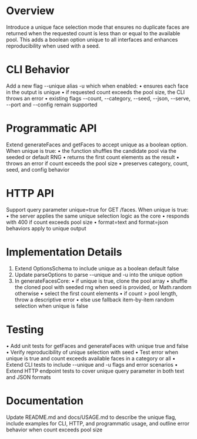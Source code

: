 # Overview

Introduce a unique face selection mode that ensures no duplicate faces are returned when the requested count is less than or equal to the available pool. This adds a boolean option unique to all interfaces and enhances reproducibility when used with a seed.

# CLI Behavior

Add a new flag  --unique  alias  -u  which when enabled:
  • ensures each face in the output is unique
  • if requested count exceeds the pool size, the CLI throws an error
  • existing flags --count, --category, --seed, --json, --serve, --port and --config remain supported

# Programmatic API

Extend generateFaces and getFaces to accept unique as a boolean option. When unique is true:
  • the function shuffles the candidate pool via the seeded or default RNG
  • returns the first count elements as the result
  • throws an error if count exceeds the pool size
  • preserves category, count, seed, and config behavior

# HTTP API

Support query parameter unique=true for GET /faces. When unique is true:
  • the server applies the same unique selection logic as the core
  • responds with 400 if count exceeds pool size
  • format=text and format=json behaviors apply to unique output

# Implementation Details

1. Extend OptionsSchema to include unique as a boolean default false
2. Update parseOptions to parse --unique and -u into the unique option
3. In generateFacesCore:
   • if unique is true, clone the pool array
   • shuffle the cloned pool with seeded rng when seed is provided, or Math.random otherwise
   • select the first count elements
   • if count > pool length, throw a descriptive error
   • else use fallback item-by-item random selection when unique is false

# Testing

• Add unit tests for getFaces and generateFaces with unique true and false
• Verify reproducibility of unique selection with seed
• Test error when unique is true and count exceeds available faces in a category or all
• Extend CLI tests to include --unique and -u flags and error scenarios
• Extend HTTP endpoint tests to cover unique query parameter in both text and JSON formats

# Documentation

Update README.md and docs/USAGE.md to describe the unique flag, include examples for CLI, HTTP, and programmatic usage, and outline error behavior when count exceeds pool size